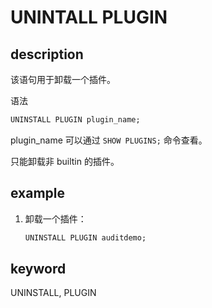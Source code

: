 # UNINTALL PLUGIN

## description

该语句用于卸载一个插件。

语法

```SQL
UNINSTALL PLUGIN plugin_name;
```

plugin_name 可以通过 `SHOW PLUGINS;` 命令查看。

只能卸载非 builtin 的插件。

## example

1. 卸载一个插件：

    ```SQL
    UNINSTALL PLUGIN auditdemo;
    ```

## keyword

UNINSTALL, PLUGIN
